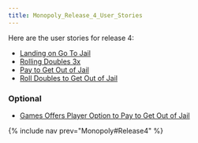 ```yaml
---
title: Monopoly_Release_4_User_Stories
---
```

Here are the user stories for release 4:
* [Landing on Go To Jail](Monopoly_Release_4_Landing_on_Go_To_Jail)
* [Rolling Doubles 3x](Monopoly_Release_4_Rolling_Doubles_3x)
* [Pay to Get Out of Jail](Monopoly_Release_4_Pay_to_Get_Out_of_Jail)
* [Roll Doubles to Get Out of Jail](Monopoly_Release_4_Roll_Doubles_to_Get_Out_of_Jail)

### Optional
* [Games Offers Player Option to Pay to Get Out of Jail](Monopoly_Release_4_Games_Offers_Player_Option_to_Pay_to_Get_Out_of_Jail)

{% include nav prev="Monopoly#Release4" %}